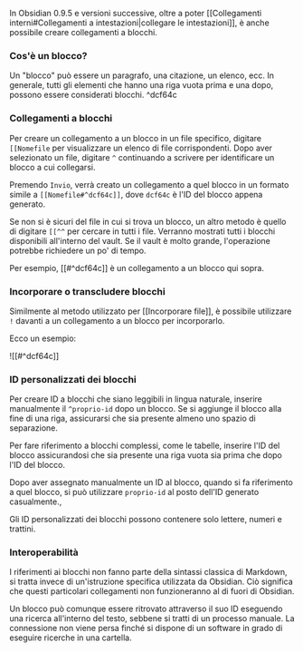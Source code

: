 In Obsidian 0.9.5 e versioni successive, oltre a poter [[Collegamenti interni#Collegamenti a intestazioni|collegare le intestazioni]], è anche possibile creare collegamenti a blocchi.

### Cos'è un blocco?

Un "blocco" può essere un paragrafo, una citazione, un elenco, ecc. In generale, tutti gli elementi che hanno una riga vuota prima e una dopo, possono essere considerati blocchi. ^dcf64c

### Collegamenti a blocchi

Per creare un collegamento a un blocco in un file specifico, digitare `[[Nomefile` per visualizzare un elenco di file corrispondenti. Dopo aver selezionato un file, digitare `^` continuando a scrivere per identificare un blocco a cui collegarsi.

Premendo `Invio`, verrà creato un collegamento a quel blocco in un formato simile a `[[Nomefile#^dcf64c]]`, dove `dcf64c` è l'ID del blocco appena generato.

Se non si è sicuri del file in cui si trova un blocco, un altro metodo è quello di digitare `[[^^` per cercare in tutti i file. Verranno mostrati tutti i blocchi disponibili all'interno del vault. Se il vault è molto grande, l'operazione potrebbe richiedere un po' di tempo.

Per esempio, [[#^dcf64c]] è un collegamento a un blocco qui sopra.

### Incorporare o transcludere blocchi

Similmente al metodo utilizzato per [[Incorporare file]], è possibile utilizzare `!` davanti a un collegamento a un blocco per incorporarlo.

Ecco un esempio:

![[#^dcf64c]]

### ID personalizzati dei blocchi

Per creare ID a blocchi che siano leggibili in lingua naturale, inserire manualmente il `^proprio-id` dopo un blocco. Se si aggiunge il blocco alla fine di una riga, assicurarsi che sia presente almeno uno spazio di separazione.

Per fare riferimento a blocchi complessi, come le tabelle, inserire l'ID del blocco assicurandosi che sia presente una riga vuota sia prima che dopo l'ID del blocco.

Dopo aver assegnato manualmente un ID al blocco, quando si fa riferimento a quel blocco, si può utilizzare  `proprio-id` al posto dell'ID generato casualmente.,

Gli ID personalizzati dei blocchi possono contenere solo lettere, numeri e trattini.

### Interoperabilità

I riferimenti ai blocchi non fanno parte della sintassi classica di Markdown, si tratta invece di un'istruzione specifica utilizzata da Obsidian. Ciò significa che questi particolari collegamenti non funzioneranno al di fuori di Obsidian.

Un blocco può comunque essere ritrovato attraverso il suo ID eseguendo una ricerca all'interno del testo, sebbene si tratti di un processo manuale. La connessione non viene persa finché si dispone di un software in grado di eseguire ricerche in una cartella.